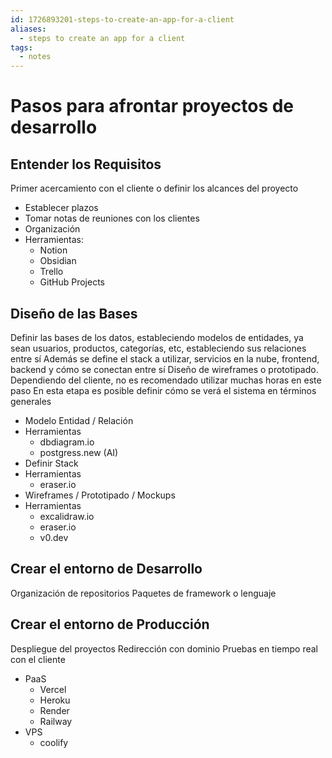 ```yaml
---
id: 1726893201-steps-to-create-an-app-for-a-client
aliases:
  - steps to create an app for a client
tags:
  - notes
---
```


# Pasos para afrontar proyectos de desarrollo

## Entender los Requisitos

Primer acercamiento con el cliente o definir los alcances del proyecto

- Establecer plazos
- Tomar notas de reuniones con los clientes
- Organización
- Herramientas:
  - Notion
  - Obsidian
  - Trello
  - GitHub Projects

## Diseño de las Bases

Definir las bases de los datos, estableciendo modelos de entidades, ya sean usuarios, productos, categorías, etc, estableciendo sus relaciones entre sí
Además se define el stack a utilizar, servicios en la nube, frontend, backend y cómo se conectan entre sí
Diseño de wireframes o prototipado. Dependiendo del cliente, no es recomendado utilizar muchas horas en este paso
En esta etapa es posible definir cómo se verá el sistema en términos generales

- Modelo Entidad / Relación
- Herramientas
  - dbdiagram.io
  - postgress.new (AI)
- Definir Stack
- Herramientas
  - eraser.io
- Wireframes / Prototipado / Mockups
- Herramientas
  - excalidraw.io
  - eraser.io
  - v0.dev

## Crear el entorno de Desarrollo

Organización de repositorios
Paquetes de framework o lenguaje

## Crear el entorno de Producción

Despliegue del proyectos
Redirección con dominio
Pruebas en tiempo real con el cliente

- PaaS
  - Vercel
  - Heroku
  - Render
  - Railway
- VPS
  - coolify
